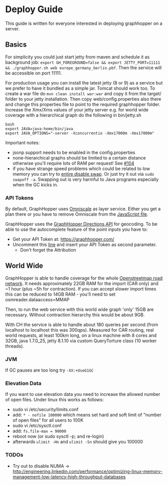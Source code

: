 # Deploy Guide

This guide is written for everyone interested in deploying graphhopper on a server.
 
## Basics
 
For simplicity you could just start jetty from maven and schedule it as background job: 
`export GH_FOREGROUND=false && export JETTY_PORT=11111 && ./graphhopper.sh web europe_germany_berlin.pbf`. 
Then the service will be accessible on port 11111.

For production usage you can install the latest jetty (8 or 9) as a service but we prefer to have it bundled as a 
simple jar. Tomcat should work too. To create a war file do `mvn clean install war:war` and copy it from the target/ 
folder to your jetty installation. Then copy web/config.properties also there and change this properties 
file to point to the required graphhopper folder. Increase the Xmx/Xms values of your jetty server e.g. 
for world wide coverage with a hierarchical graph do the following in bin/jetty.sh
```
bash
export JAVA=java-home/bin/java
export JAVA_OPTIONS="-server -Xconcurrentio -Xmx17000m -Xms17000m"
```

Important notes:

 * jsonp support needs to be enabled in the config.properties
 * none-hierarchical graphs should be limited to a certain distance otherwise you'll require lots of RAM per request! See [#104](https://github.com/graphhopper/graphhopper/issues/104)
 * if you have strange speed problems which could be related to low memory you can try to [entire disable swap](http://askubuntu.com/questions/103915/how-do-i-configure-swappiness). Or just try it out via `sudo swapoff -a`. Swapping out is very harmful to Java programs especially when the GC kicks in.

### API Tokens

By default, GraphHopper uses [Omniscale](http://omniscale.com/) as layer service. 
Either you get a plan there or you have to remove Omniscale from the [JavaScript file](https://github.com/graphhopper/graphhopper/blob/master/web/src/main/webapp/js/main.js). 
 
GraphHopper uses the [GraphHopper Directions API](https://graphhopper.com/api/1/docs/) for geocoding. To be able to use the autocomplete feature of the point inputs you have to:

 * Get your API Token at: https://graphhopper.com/
 * Uncomment this [line](https://github.com/graphhopper/graphhopper/blob/master/web/src/main/webapp/js/main-template.js#L37) and insert your API Token as second parameter.
   * Don't forget the Attribution
 
## World Wide 

GraphHopper is able to handle coverage for the whole [Openstreetmap road network](http://planet.osm.org/). 
It needs approximately 22GB RAM for the import (CAR only) and ~1 hour (plus ~5h for contraction). 
If you can accept slower import times this can be reduced to 14GB RAM - you'll need to set osmreader.dataaccess=MMAP

Then, to run the web service with this world wide graph 'only' 15GB are necessary. Without contraction hierarchy 
this would be about 9GB.

With CH the service is able to handle about 180 queries per second (from localhost to localhost this was 300qps). 
Measured for CAR routing, real world requests, at least 100km long, on a linux machine with 8 cores and 32GB, 
java 1.7.0_25, jetty 8.1.10 via custom QueryTorture class (10 worker threads).

### JVM

If GC pauses are too long try `-XX:+UseG1GC`

### Elevation Data 

If you want to use elevation data you need to increase the allowed number of open files. Under linux this works as follows:

 * sudo vi /etc/security/limits.conf
 * add: `* - nofile 100000`
   which means set hard and soft limit of "number of open files" for all users to 100K
 * sudo vi /etc/sysctl.conf
 * add: `fs.file-max = 90000`
 * reboot now (or sudo sysctl -p; and re-login)
 * afterwards `ulimit -Hn` and `ulimit -Sn` should give you 100000


### TODOs

 * Try out to disable NUMA -> http://engineering.linkedin.com/performance/optimizing-linux-memory-management-low-latency-high-throughput-databases
